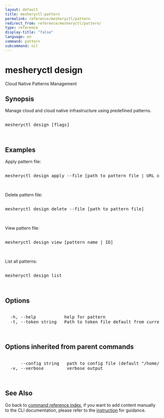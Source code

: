 ```yaml
---
layout: default
title: mesheryctl-pattern
permalink: reference/mesheryctl/pattern
redirect_from: reference/mesheryctl/pattern/
type: reference
display-title: "false"
language: en
command: pattern
subcommand: nil
---
```


# mesheryctl design

Cloud Native Patterns Management

## Synopsis

Manage cloud and cloud native infrastructure using predefined patterns.

<pre class='codeblock-pre'>
<div class='codeblock'>
mesheryctl design [flags]

</div>
</pre> 

## Examples

Apply pattern file:
<pre class='codeblock-pre'>
<div class='codeblock'>
mesheryctl design apply --file [path to pattern file | URL of the file]

</div>
</pre> 

Delete pattern file:
<pre class='codeblock-pre'>
<div class='codeblock'>
mesheryctl design delete --file [path to pattern file]

</div>
</pre> 

View pattern file:
<pre class='codeblock-pre'>
<div class='codeblock'>
mesheryctl design view [pattern name | ID]

</div>
</pre> 

List all patterns:
<pre class='codeblock-pre'>
<div class='codeblock'>
mesheryctl design list

</div>
</pre> 

## Options

<pre class='codeblock-pre'>
<div class='codeblock'>
  -h, --help           help for pattern
  -t, --token string   Path to token file default from current context

</div>
</pre>

## Options inherited from parent commands

<pre class='codeblock-pre'>
<div class='codeblock'>
      --config string   path to config file (default "/home/runner/.meshery/config.yaml")
  -v, --verbose         verbose output

</div>
</pre>

## See Also

Go back to [command reference index](/reference/mesheryctl/), if you want to add content manually to the CLI documentation, please refer to the [instruction](/project/contributing/contributing-cli#preserving-manually-added-documentation) for guidance.

